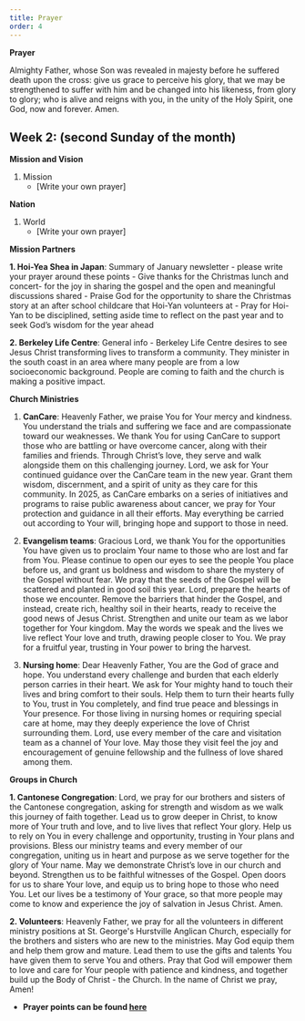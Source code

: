 ```yaml
---
title: Prayer
order: 4
---
```

**Prayer**

Almighty Father, whose Son was revealed in majesty before he suffered death upon the cross: give us grace to perceive his glory, that we may be strengthened to suffer with him and be changed into his likeness, from glory to glory; who is alive and reigns with you, in the unity of the Holy Spirit, one God, now and forever. Amen.


## Week 2: (second Sunday of the month) 


**Mission and Vision**
1. Mission
    - [Write your own prayer]
  
**Nation**
1. World
   - [Write your own prayer]
  
**Mission Partners**

**1. Hoi-Yea Shea in Japan**: Summary of January newsletter - please write your prayer around these points
    - Give thanks for the Christmas lunch and concert- for the joy in sharing the gospel and the open and meaningful discussions shared
    - Praise God for the opportunity to share the Christmas story at an after school childcare that Hoi-Yan volunteers at
    - Pray for Hoi-Yan to be disciplined, setting aside time to reflect on the past year and to seek God’s wisdom for the year ahead

**2. Berkeley Life Centre**: General info - Berkeley Life Centre desires to see Jesus Christ transforming lives to transform a community. They minister in the south coast in an area where many people are from a low socioeconomic background. People are coming to faith and the church is making a positive impact.

**Church Ministries**

1. **CanCare**: Heavenly Father, we praise You for Your mercy and kindness. You understand the trials and suffering we face and are compassionate toward our weaknesses. We thank You for using CanCare to support those who are battling or have overcome cancer, along with their families and friends. Through Christ’s love, they serve and walk alongside them on this challenging journey. Lord, we ask for Your continued guidance over the CanCare team in the new year. Grant them wisdom, discernment, and a spirit of unity as they care for this community. In 2025, as CanCare embarks on a series of initiatives and programs to raise public awareness about cancer, we pray for Your protection and guidance in all their efforts. May everything be carried out according to Your will, bringing hope and support to those in need.

2. **Evangelism teams**: Gracious Lord, we thank You for the opportunities You have given us to proclaim Your name to those who are lost and far from You. Please continue to open our eyes to see the people You place before us, and grant us boldness and wisdom to share the mystery of the Gospel without fear. We pray that the seeds of the Gospel will be scattered and planted in good soil this year. Lord, prepare the hearts of those we encounter. Remove the barriers that hinder the Gospel, and instead, create rich, healthy soil in their hearts, ready to receive the good news of Jesus Christ. Strengthen and unite our team as we labor together for Your kingdom. May the words we speak and the lives we live reflect Your love and truth, drawing people closer to You. We pray for a fruitful year, trusting in Your power to bring the harvest.

3. **Nursing home**: Dear Heavenly Father, You are the God of grace and hope. You understand every challenge and burden that each elderly person carries in their heart. We ask for Your mighty hand to touch their lives and bring comfort to their souls. Help them to turn their hearts fully to You, trust in You completely, and find true peace and blessings in Your presence. For those living in nursing homes or requiring special care at home, may they deeply experience the love of Christ surrounding them. Lord, use every member of the care and visitation team as a channel of Your love. May those they visit feel the joy and encouragement of genuine fellowship and the fullness of love shared among them. 


**Groups in Church**

**1. Cantonese Congregation**: Lord, we pray for our brothers and sisters of the Cantonese congregation, asking for strength and wisdom as we walk this journey of faith together. Lead us to grow deeper in Christ, to know more of Your truth and love, and to live lives that reflect Your glory. Help us to rely on You in every challenge and opportunity, trusting in Your plans and provisions. Bless our ministry teams and every member of our congregation, uniting us in heart and purpose as we serve together for the glory of Your name. May we demonstrate Christ’s love in our church and beyond. Strengthen us to be faithful witnesses of the Gospel. Open doors for us to share Your love, and equip us to bring hope to those who need You. Let our lives be a testimony of Your grace, so that more people may come to know and experience the joy of salvation in Jesus Christ. Amen.

**2. Volunteers**: Heavenly Father, we pray for all the  volunteers in  different ministry positions at St. George's  Hurstville Anglican Church, especially for the brothers and sisters who are new to the ministries. May God equip them and help them grow and mature. Lead them to use the gifts and talents You have given them to serve You and others. Pray that God will empower them to love and care for Your  people with patience and kindness, and together build up the Body of Christ - the Church. In the name of Christ we pray, Amen!

- **Prayer points can be found [here](https://stgeorgeshurstville.org.au/prayer)**
